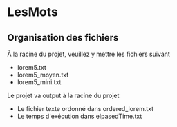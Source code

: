 # LesMots
 
## Organisation des fichiers

À la racine du projet, veuillez y mettre les fichiers suivant
* lorem5.txt
* lorem5_moyen.txt
* lorem5_mini.txt

Le projet va output à la racine du projet
* Le fichier texte ordonné dans ordered_lorem.txt
* Le temps d'exécution dans elpasedTime.txt
